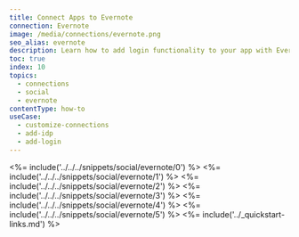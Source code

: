 ```yaml
---
title: Connect Apps to Evernote
connection: Evernote
image: /media/connections/evernote.png
seo_alias: evernote
description: Learn how to add login functionality to your app with Evernote. You will need to generate keys, copy these into your Auth0 settings, and enable the connection.
toc: true
index: 10
topics:
  - connections
  - social
  - evernote
contentType: how-to
useCase:
  - customize-connections
  - add-idp
  - add-login
---
```

<%= include('../../../snippets/social/evernote/0') %> 
<%= include('../../../snippets/social/evernote/1') %> 
<%= include('../../../snippets/social/evernote/2') %> 
<%= include('../../../snippets/social/evernote/3') %> 
<%= include('../../../snippets/social/evernote/4') %> 
<%= include('../../../snippets/social/evernote/5') %> 
<%= include('../_quickstart-links.md') %>
